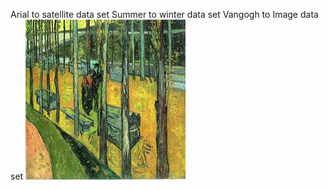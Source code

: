 Arial to satellite data set
Summer to winter data set
Vangogh to Image data set
![image](datasets/Vangogh2Image/00008.jpg)

